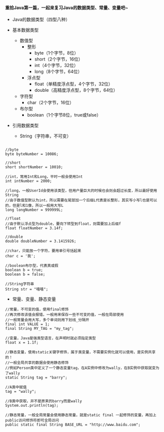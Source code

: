 #### 重拾Java第一篇，一起来复习**Java**的**数据类型、常量、变量**吧~

- Java的数据类型（四型八种）

- 基本数据类型
    * 数值型
        + 整形
            - byte（1个字节，8位）
            - short（2个字节，16位）
            - int（4个字节，32位）
            - long（8个字节，64位）
        + 浮点型
            - float（单精度浮点型，4个字节，32位）
            - double（高精度浮点型，8个字节，64位）
    * 字符型
        + char（2个字节，16位）
    * 布尔型
        + boolean（1个字节8位，true或false）
- 引用数据类型
    * String（字符串，不可变）

```

//byte
byte byteNumber = 10086;

//short
short shortNumber = 10010;

//int，常用Int和Long，平时一般会使用Int
int intNumber = 2000;

//long，一般UserId会使用该类型，但用户量巨大的时候也会则会超过长度，所以最好使用String
//由于数值型默认为int，所以需要在尾部加一个后缀L代表是长整形，其实写小写l也是可以的，但是l和1像，所以一般用大写L
long longNumber = 999999L;

//float
//由于默认浮点型为double，要向下转型到float，则需要加上后缀f
float floatNumber = 3.14f;

//double
double doubleNumber = 3.1415926;

//char，只能放一个字符，要用单引号括起来
char c = '我';

//boolean布尔型，代表真或假
boolean b = true;
boolean b = false;

//String字符串
String str = "嘻嘻";
```

- 常量、变量、静态变量

```
//常量，不可变的值，使用final修饰
//再次修改该值会报错，一般用来保存一些不可变的值，一般在局部使用
//一般常量会用大写，多个单词则用下划线_分隔开
final int VALUE = 1;
final String MY_TAG = "my_tag";

//变量，Java是强类型语言，在声明时就必须指定类型
float x = 1.1f;

//静态变量，使用static关键字修饰，属于类变量，不需要实例化就可以使用，是实例共享的！
//一般全局共享的数据会使用静态修饰
//例如Person类中定义了一个静态变量tag，在A实例中修改为wally，在B实例中获取就变为了wally
static String tag = "barry";

//A类中赋值
tag = "wally";

//B类中获取，并不是原来的barry而是wally
System.out.println(tag);

//静态常量，一般全局常量会使用静态常量，就是static final 一起修饰的变量，再加上public访问修饰符即可全局访问
public static final String BASE_URL = "http://www.baidu.com";
```